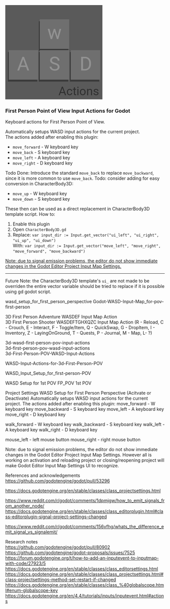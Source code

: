 ![image](logo/WASD_logo_robotofont.png)


### First Person Point of View Input Actions for Godot
Keyboard actions for First Person Point of View.  

Automatically setups WASD input actions for the current project.  
The actions added after enabling this plugin:  
* `move_forward`  - W keyboard key  
* `move_back` - S keyboard key  
* `move_left`     - A keyboard key  
* `move_right`    - D keyboard key  

Todo Done: Introduce the standard `move_back` to replace `move_backward`, since it is more common to use `move_back`.
Todo: consider adding for easy conversion in CharacterBody3D:  
* `move_up`  - W keyboard key    
* `move_down` - S keyboard key    




These then can be used as a direct replacement in CharacterBody3D template script.
How to: 
1. Enable this plugin
2. Open `CharacterBody3D.gd`
3. Replace: `var input_dir := Input.get_vector("ui_left", "ui_right", "ui_up", "ui_down")`  
    With: `var input_dir := Input.get_vector("move_left", "move_right", "move_forward", "move_backward")`

[Note: due to signal emission problems, the editor do not show immediate changes in the Godot Editor Project Input Map Settings.](https://github.com/godotengine/godot/issues/80808#issuecomment-2799877255)   

____


Future Note: the CharacterBody3D template's `ui_` are not made to be overriden the entire vector variable should be tried to replace if it is possible using gd godot script.

wasd_setup_for_first_person_perspective
Godot-WASD-Input-Map_for-pov-first-person

3D First Person Adventure WASDEF Input Map Action  
3D First Person Shooter WASDEFTGHXQZC Input Map Action (R - Reload, C - Crouch, E - Interact, F - Toggle/Item, Q - QuickSwap, G - DropItem, I - Inventory, Z - LayingOnGround, T - Quests, P - Journal, M - Map, L- ?)  

3d-wasd-first-person-pov-input-actions  
3d-first-person-pov-wasd-input-actions  
3d-First-Person-POV-WASD-Input-Actions  

WASD-Input-Actions-for-3d-First-Person-POV

WASD_Input_Setup_for_first-person-POV

WASD Setup for 1st POV
FP_POV 
1st POV


Project Settings WASD Setup for First Person Perspective (Acitvate or Deactivate)
Automatically setups WASD input actions for the current project.
The actions added after enabling this plugin:
move_forward  - W keyboard key
move_backward - S keyboard key
move_left     - A keyboard key
move_right    - D keyboard key

walk_forward  - W keyboard key
walk_backward - S keyboard key
walk_left     - A keyboard key
walk_right    - D keyboard key

mouse_left  - left mouse button
mouse_right - right mouse button

Note: due to signal emission problems, the editor do not show immediate changes in the Godot Editor Project Input Map Settings. 
However all is working on activation and reloading project or closing/reopening project will make Godot Editor Input Map Settings UI to recognize.

References and acknowledgements  
https://github.com/godotengine/godot/pull/53296

https://docs.godotengine.org/en/stable/classes/class_projectsettings.html  

https://www.reddit.com/r/godot/comments/1dpmjgw/how_to_emit_signals_from_another_node/
https://docs.godotengine.org/en/stable/classes/class_editorplugin.html#class-editorplugin-signal-project-settings-changed

https://www.reddit.com/r/godot/comments/156vfhg/whats_the_difference_emit_signal_vs_signalemit/  


Research notes   
https://github.com/godotengine/godot/pull/80902
https://github.com/godotengine/godot-proposals/issues/7525
https://forum.godotengine.org/t/how-to-add-an-inputevent-to-inputmap-with-code/27923/5
https://docs.godotengine.org/en/stable/classes/class_editorsettings.html
https://docs.godotengine.org/en/stable/classes/class_projectsettings.html#class-projectsettings-method-set-restart-if-changed
https://docs.godotengine.org/en/stable/classes/class_%40globalscope.html#enum-globalscope-key
https://docs.godotengine.org/en/4.4/tutorials/inputs/inputevent.html#actions
